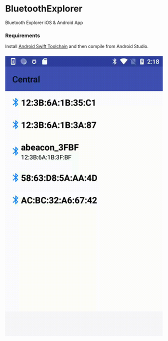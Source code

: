 # BluetoothExplorer
Bluetooth Explorer iOS & Android App

### Requirements

Install [Android Swift Toolchain](https://github.com/SwiftJava/android_toolchain) and then compile from Android Studio.

### 

![Screenshot](Assets/scan1.gif)
